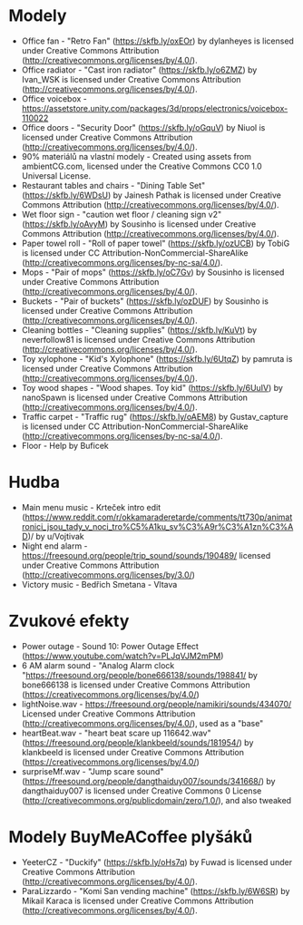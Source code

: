 # Modely
- Office fan - "Retro Fan" (https://skfb.ly/oxEOr) by dylanheyes is licensed under Creative Commons Attribution (http://creativecommons.org/licenses/by/4.0/).
- Office radiator - "Cast iron radiator" (https://skfb.ly/o6ZMZ) by Ivan_WSK is licensed under Creative Commons Attribution (http://creativecommons.org/licenses/by/4.0/).
- Office voicebox - https://assetstore.unity.com/packages/3d/props/electronics/voicebox-110022
- Office doors - "Security Door" (https://skfb.ly/oGquV) by Niuol is licensed under Creative Commons Attribution (http://creativecommons.org/licenses/by/4.0/).
- 90% materiálů na vlastní modely - Created using assets from ambientCG.com, licensed under the Creative Commons CC0 1.0 Universal License.
- Restaurant tables and chairs - "Dining Table Set" (https://skfb.ly/6WDsU) by Jainesh Pathak is licensed under Creative Commons Attribution (http://creativecommons.org/licenses/by/4.0/).
- Wet floor sign - "caution wet floor / cleaning sign v2" (https://skfb.ly/oAvyM) by Sousinho is licensed under Creative Commons Attribution (http://creativecommons.org/licenses/by/4.0/).
- Paper towel roll - "Roll of paper towel" (https://skfb.ly/ozUCB) by TobiG is licensed under CC Attribution-NonCommercial-ShareAlike (http://creativecommons.org/licenses/by-nc-sa/4.0/).
- Mops - "Pair of mops" (https://skfb.ly/oC7Gv) by Sousinho is licensed under Creative Commons Attribution (http://creativecommons.org/licenses/by/4.0/).
- Buckets - "Pair of buckets" (https://skfb.ly/ozDUF) by Sousinho is licensed under Creative Commons Attribution (http://creativecommons.org/licenses/by/4.0/).
- Cleaning bottles - "Cleaning supplies" (https://skfb.ly/KuVt) by neverfollow81 is licensed under Creative Commons Attribution (http://creativecommons.org/licenses/by/4.0/).
- Toy xylophone - "Kid's Xylophone" (https://skfb.ly/6UtqZ) by pamruta is licensed under Creative Commons Attribution (http://creativecommons.org/licenses/by/4.0/).
- Toy wood shapes - "Wood shapes. Toy kid" (https://skfb.ly/6UuIV) by nanoSpawn is licensed under Creative Commons Attribution (http://creativecommons.org/licenses/by/4.0/).
- Traffic carpet - "Traffic rug" (https://skfb.ly/oAEM8) by Gustav_capture is licensed under CC Attribution-NonCommercial-ShareAlike (http://creativecommons.org/licenses/by-nc-sa/4.0/).
- Floor - Help by Buficek 


# Hudba
- Main menu music - Krteček intro edit (https://www.reddit.com/r/okkamaraderetarde/comments/tt730p/animatronici_jsou_tady_v_noci_tro%C5%A1ku_sv%C3%A9r%C3%A1zn%C3%AD)/ by u/Vojtivak
- Night end alarm - https://freesound.org/people/trip_sound/sounds/190489/ licensed under Creative Commons Attribution (http://creativecommons.org/licenses/by/3.0/)
- Victory music - Bedřich Smetana - Vltava


# Zvukové efekty
- Power outage - Sound 10: Power Outage Effect (https://www.youtube.com/watch?v=PLJqVJM2mPM)
- 6 AM alarm sound - "Analog Alarm clock "https://freesound.org/people/bone666138/sounds/198841/ by bone666138 is licensed under Creative Commons Attribution (https://creativecommons.org/licenses/by/4.0/)
- lightNoise.wav - https://freesound.org/people/namikiri/sounds/434070/ Licensed under Creative Commons Attribution (http://creativecommons.org/licenses/by/4.0/), used as a "base"
- heartBeat.wav - "heart beat scare up 116642.wav" (https://freesound.org/people/klankbeeld/sounds/181954/) by klankbeeld is licensed under Creative Commons Attribution (https://creativecommons.org/licenses/by/4.0/)
- surpriseMf.wav - "Jump scare sound" (https://freesound.org/people/dangthaiduy007/sounds/341668/) by dangthaiduy007 is licensed under Creative Commons 0 License (http://creativecommons.org/publicdomain/zero/1.0/), and also tweaked

# Modely BuyMeACoffee plyšáků
- YeeterCZ - "Duckify" (https://skfb.ly/oHs7q) by Fuwad is licensed under Creative Commons Attribution (http://creativecommons.org/licenses/by/4.0/).
- ParaLizzardo - "Komi San vending machine" (https://skfb.ly/6W6SR) by Mikail Karaca is licensed under Creative Commons Attribution (http://creativecommons.org/licenses/by/4.0/).
